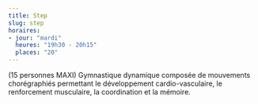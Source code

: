 ```yaml
---
title: Step
slug: step
horaires:
- jour: "mardi"
  heures: "19h30 - 20h15"
  places: "20"
---
```

(15 personnes MAXI)
Gymnastique dynamique composée de mouvements chorégraphiés permettant le développement cardio-vasculaire, le renforcement
musculaire, la coordination et la mémoire.
